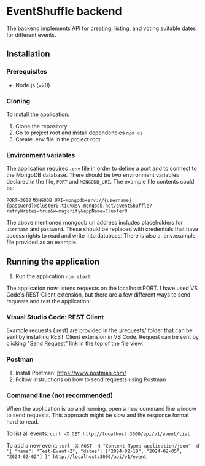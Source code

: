 # EventShuffle backend

The backend implements API for creating, listing, and voting suitable dates for different events.

## Installation

### Prerequisites

* Node.js (v20)

### Cloning

To install the application:
1. Clone the repository
2. Go to project root and install dependencies `npm ci`
3. Create .env file in the project root

### Environment variables

The application requires `.env` file in order to define a port and to connect to the MongoDB database. There should be two environment variables declared in the file, `PORT` and `MONGODB_URI`. The example file contents could be:

`PORT=3000`
`MONGODB_URI=mongodb+srv://{username}:{password}@cluster0.tiuvxsv.mongodb.net/eventShuffle?retryWrites=true&w=majority&appName=Cluster0`

The above mentioned mongodb url address includes placeholders for `username` and `password`. These should be replaced with credentials that have access rights to read and write into database. There is also a .env.example file provided as an example.

## Running the application

1. Run the application `npm start`

The application now listens requests on the localhost:PORT. I have used VS Code's REST Client extension, but there are a few different ways to send requests and test the application:

### Visual Studio Code: REST Client

Example requests (.rest) are provided in the ./requests/ folder that can be sent by installing REST Client extension in VS Code. Request can be sent by clicking "Send Request" link in the top of the file view.


### Postman

1. Install Postman: https://www.postman.com/
2. Follow instructions on how to send requests using Postman

### Command line (not recommended)


When the application is up and running, open a new command line window to send requests. This approach might be slow and the response format hard to read.

To list all events:
`curl -X GET http://localhost:3000/api/v1/event/list`

To add a new event:
`curl -X POST -H "Content-Type: application/json" -d '{ "name": "Test-Event-2", "dates": ["2024-02-18", "2024-02-05", "2024-02-02"] }' http://localhost:3000/api/v1/event`
